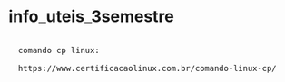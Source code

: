 # info_uteis_3semestre
<pre>

  comando cp linux:

  https://www.certificacaolinux.com.br/comando-linux-cp/
</pre>
